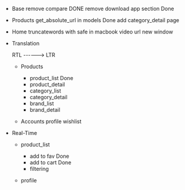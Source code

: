 
- Base
    remove compare  DONE
    remove download app section  Done


- Products
    get_absolute_url in models  Done
    add category_detail page

- Home
    truncatewords with safe in macbook
    video url new window


- Translation
    
    RTL ------> LTR

    - Products
        - product_list  Done
        - product_detail
        - category_list
        - category_detail
        - brand_list
        - brand_detail

    - Accounts
        profile
        wishlist


- Real-Time
    - product_list
        - add to fav   Done
        - add to cart  Done
        - filtering

    - profile
        
